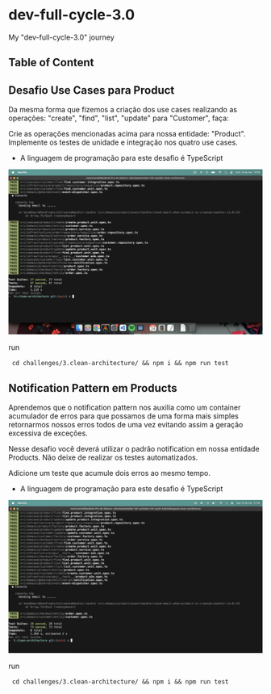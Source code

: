 # dev-full-cycle-3.0

My "dev-full-cycle-3.0" journey

## Table of Content

## Desafio Use Cases para Product

Da mesma forma que fizemos a criação dos use cases realizando as operações: "create", "find", "list", "update" para "Customer", faça:

Crie as operações mencionadas acima para nossa entidade: "Product".
Implemente os testes de unidade e integração nos quatro use cases.

* A linguagem de programação para este desafio é TypeScript

![product-usecases.](./challenges/3.clean-architecture/files/product-usecases.png)

run
```
 cd challenges/3.clean-architecture/ && npm i && npm run test
```

## Notification Pattern em Products

Aprendemos que o notification pattern nos auxilia como um container acumulador de erros para que possamos de uma forma mais simples retornarmos nossos erros todos de uma vez evitando assim a geração excessiva de exceções.

Nesse desafio você deverá utilizar o padrão notification em nossa entidade Products. Não deixe de realizar os testes automatizados.

Adicione um teste que acumule dois erros ao mesmo tempo.

* A linguagem de programação para este desafio é TypeScript

![product-usecases.](./challenges/3.clean-architecture/files/notification-patterns.png)

run
```
 cd challenges/3.clean-architecture/ && npm i && npm run test
```